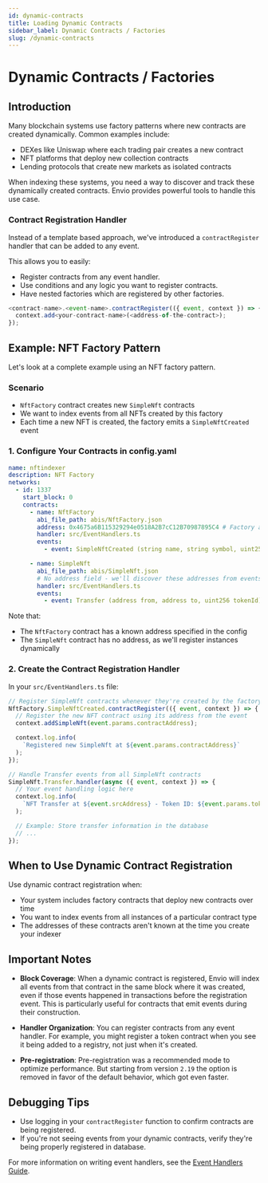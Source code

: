 ```yaml
---
id: dynamic-contracts
title: Loading Dynamic Contracts
sidebar_label: Dynamic Contracts / Factories
slug: /dynamic-contracts
---
```


# Dynamic Contracts / Factories

## Introduction

Many blockchain systems use factory patterns where new contracts are created dynamically. Common examples include:

- DEXes like Uniswap where each trading pair creates a new contract
- NFT platforms that deploy new collection contracts
- Lending protocols that create new markets as isolated contracts

When indexing these systems, you need a way to discover and track these dynamically created contracts. Envio provides powerful tools to handle this use case.

### Contract Registration Handler

Instead of a template based approach, we've introduced a `contractRegister` handler that can be added to any event.

This allows you to easily:

- Register contracts from any event handler.
- Use conditions and any logic you want to register contracts.
- Have nested factories which are registered by other factories.

```typescript
<contract-name>.<event-name>.contractRegister(({ event, context }) => {
  context.add<your-contract-name>(<address-of-the-contract>);
});
```

## Example: NFT Factory Pattern

Let's look at a complete example using an NFT factory pattern.

### Scenario

- `NftFactory` contract creates new `SimpleNft` contracts
- We want to index events from all NFTs created by this factory
- Each time a new NFT is created, the factory emits a `SimpleNftCreated` event

### 1. Configure Your Contracts in config.yaml

```yaml
name: nftindexer
description: NFT Factory
networks:
  - id: 1337
    start_block: 0
    contracts:
      - name: NftFactory
        abi_file_path: abis/NftFactory.json
        address: 0x4675a6B115329294e0518A2B7cC12B70987895C4 # Factory address is known
        handler: src/EventHandlers.ts
        events:
          - event: SimpleNftCreated (string name, string symbol, uint256 maxSupply, address contractAddress)

      - name: SimpleNft
        abi_file_path: abis/SimpleNft.json
        # No address field - we'll discover these addresses from events
        handler: src/EventHandlers.ts
        events:
          - event: Transfer (address from, address to, uint256 tokenId)
```

Note that:

- The `NftFactory` contract has a known address specified in the config
- The `SimpleNft` contract has no address, as we'll register instances dynamically

### 2. Create the Contract Registration Handler

In your `src/EventHandlers.ts` file:

```typescript
// Register SimpleNft contracts whenever they're created by the factory
NftFactory.SimpleNftCreated.contractRegister(({ event, context }) => {
  // Register the new NFT contract using its address from the event
  context.addSimpleNft(event.params.contractAddress);

  context.log.info(
    `Registered new SimpleNft at ${event.params.contractAddress}`
  );
});

// Handle Transfer events from all SimpleNft contracts
SimpleNft.Transfer.handler(async ({ event, context }) => {
  // Your event handling logic here
  context.log.info(
    `NFT Transfer at ${event.srcAddress} - Token ID: ${event.params.tokenId}`
  );

  // Example: Store transfer information in the database
  // ...
});
```

## When to Use Dynamic Contract Registration

Use dynamic contract registration when:

- Your system includes factory contracts that deploy new contracts over time
- You want to index events from all instances of a particular contract type
- The addresses of these contracts aren't known at the time you create your indexer

## Important Notes

- **Block Coverage**: When a dynamic contract is registered, Envio will index all events from that contract in the same block where it was created, even if those events happened in transactions before the registration event. This is particularly useful for contracts that emit events during their construction.

- **Handler Organization**: You can register contracts from any event handler. For example, you might register a token contract when you see it being added to a registry, not just when it's created.

- **Pre-registration**: Pre-registration was a recommended mode to optimize performance. But starting from version `2.19` the option is removed in favor of the default behavior, which got even faster.

## Debugging Tips

- Use logging in your `contractRegister` function to confirm contracts are being registered.
- If you're not seeing events from your dynamic contracts, verify they're being properly registered in database.

For more information on writing event handlers, see the [Event Handlers Guide](../Guides/event-handlers.mdx).
